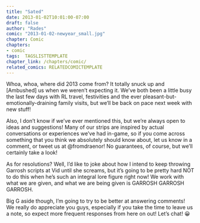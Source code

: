 ```yaml
---
title: "Sated"
date: 2013-01-02T10:01:00-07:00
draft: false
author: "Rades"
comic: "2013-01-02-newyear_small.jpg"
chapter: Comic
chapters:
- comic
tags:  TAGSLISTTEMPLATE
chapter_link: /chapters/comic/
related_comics: RELATEDCOMICTEMPLATE
---
```


Whoa, whoa, where did 2013 come from? It totally snuck up and [Ambushed] us when we weren’t expecting it. We’ve both been a little busy the last few days with RL travel, festivities and the ever pleasant-but-emotionally-draining family visits, but we’ll be back on pace next week with new stuff! 


Also, I don’t know if we’ve ever mentioned this, but we’re always open to ideas and suggestions! Many of our strips are inspired by actual conversations or experiences we’ve had in-game, so if you come across something that you think we absolutely should know about, let us know in a comment, or tweet us at @fromdraenor! No guarantees, of course, but we’ll certainly take a look!


As for resolutions? Well, I’d like to joke about how I intend to keep throwing Garrosh scripts at Vid until she screams, but it’s going to be pretty hard NOT to do this when he’s such an integral lore figure right now! We work with what we are given, and what we are being given is GARROSH GARROSH GARROSH.


Big G aside though, I’m going to try to be better at answering comments! We really do appreciate you guys, especially if you take the time to leave us a note, so expect more frequent responses from here on out! Let’s chat! 😀

